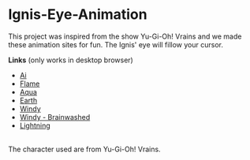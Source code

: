 # Ignis-Eye-Animation

This project was inspired from the show Yu-Gi-Oh! Vrains and we made these animation sites for fun. The Ignis' eye will fillow your cursor.  

<strong>Links</strong> (only works in desktop browser)
<ul>
  <li><a href="https://htmlpreview.github.io/?https://github.com/mcn1349/Ignis-Eye-Animation/blob/master/Ignis%20eye/Ai.html">Ai</a></li>
   <li><a href="https://htmlpreview.github.io/?https://github.com/mcn1349/Ignis-Eye-Animation/blob/master/Ignis%20eye/Flame.html">Flame</a></li>
  <li><a href="https://htmlpreview.github.io/?https://github.com/mcn1349/Ignis-Eye-Animation/blob/master/Ignis%20eye/Aqua.html">Aqua</a></li>
  <li><a href="https://htmlpreview.github.io/?https://github.com/mcn1349/Ignis-Eye-Animation/blob/master/Ignis%20eye/Earth.html">Earth</a></li>
  <li><a href="https://htmlpreview.github.io/?https://github.com/mcn1349/Ignis-Eye-Animation/blob/master/Ignis%20eye/Windy.html">Windy</a></li>
  <li><a href="https://htmlpreview.github.io/?https://github.com/mcn1349/Ignis-Eye-Animation/blob/master/Ignis%20eye/Windy%20brainwashed.html">Windy - Brainwashed</a></li>
  <li><a href="https://htmlpreview.github.io/?https://github.com/mcn1349/Ignis-Eye-Animation/blob/master/Ignis%20eye/Lightning.html">Lightning</a></li>
</ul>
</br>
The character used are from Yu-Gi-Oh! Vrains. 

